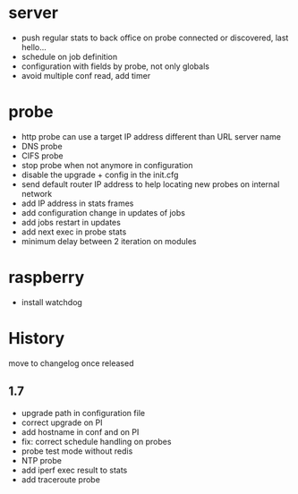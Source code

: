 server
======
* push regular stats to back office on probe connected or discovered, last hello...
* schedule on job definition
* configuration with fields by probe, not only globals
* avoid multiple conf read, add timer

probe
=====
* http probe can use a target IP address different than URL server name
* DNS probe
* CIFS probe
* stop probe when not anymore in configuration
* disable the upgrade + config in the init.cfg
* send default router IP address to help locating new probes on internal network
* add IP address in stats frames
* add configuration change in updates of jobs
* add jobs restart in updates
* add next exec in probe stats
* minimum delay between 2 iteration on modules

raspberry
=========
* install watchdog

History
=======
move to changelog once released

1.7
-----
* upgrade path in configuration file
* correct upgrade on PI
* add hostname in conf and on PI
* fix: correct schedule handling on probes
* probe test mode without redis
* NTP probe
* add iperf exec result to stats
* add traceroute probe
